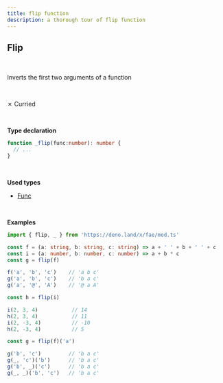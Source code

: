 ```yaml
---
title: flip function
description: a thorough tour of flip function
---
```


## Flip
<br>

Inverts the first two arguments of a function

<br>

&cross; Curried

<br>

**Type declaration**

```typescript
function _flip(func:number): number {
  // ...
}
```
<br>

**Used types**
* [Func](/types/Func)

<br>

**Examples**
```typescript
import { flip, _ } from 'https://deno.land/x/fae/mod.ts'

const f = (a: string, b: string, c: string) => a + ' ' + b + ' ' + c
const i = (a: number, b: number, c: number) => a + b * c
const g = flip(f)

f('a', 'b', 'c')    // 'a b c'
g('a', 'b', 'c')    // 'b a c'
g('a', '@', 'A')    // '@ a A'

const h = flip(i)

i(2, 3, 4)           // 14
h(2, 3, 4)           // 11
i(2, -3, 4)          // -10
h(2, -3, 4)          // 5

const g = flip(f)('a')

g('b', 'c')         // 'b a c'
g(_, 'c')('b')      // 'b a c'
g('b', _)('c')      // 'b a c'
g(_, _)('b', 'c')   // 'b a c'
```